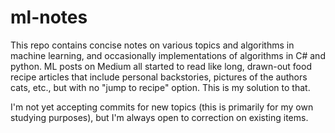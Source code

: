 # ml-notes
This repo contains concise notes on various topics and algorithms in machine learning, and occasionally implementations of algorithms in C# and python. ML posts on Medium all started to read like long, drawn-out food recipe articles that include personal backstories, pictures of the authors cats, etc., but with no "jump to recipe" option. This is my solution to that.

I'm not yet accepting commits for new topics (this is primarily for my own studying purposes), but I'm always open to correction on existing items.
